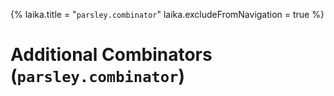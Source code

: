 {%
laika.title = "`parsley.combinator`"
laika.excludeFromNavigation = true
%}
# Additional Combinators (`parsley.combinator`)
